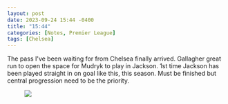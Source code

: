 ```yaml
---
layout: post
date: 2023-09-24 15:44 -0400
title: "15:44"
categories: [Notes, Premier League]
tags: [Chelsea]
---
```


The pass I've been waiting for from Chelsea finally arrived. Gallagher great run to open the space for Mudryk to play in Jackson. 1st time Jackson has been played straight in on goal like this, this season. Must be finished but central progression need to be the priority.

<figure>
    <img src="https://i.imgur.com/3IgQrlg.jpg">
</figure> 


